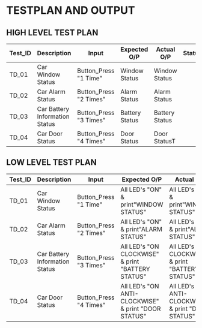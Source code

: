 # **TESTPLAN AND OUTPUT**

## **HIGH LEVEL TEST PLAN**

|Test_ID|Description|Input|Expected O/P|Actual O/P|Status|
---|---|---|---|---|---|
|TD_01|Car Window Status|Button_Press "1 Time"|Window Status|Window Status||
|TD_02|Car Alarm Status|Button_Press "2 Times"|Alarm Status|Alarm Status||
|TD_03|Car Battery Information Status|Button_Press "3 Times"|Battery Status|Battery Status||
|TD_04|Car Door Status|Button_Press "4 Times"|Door Status|Door StatusT||


## **LOW LEVEL TEST PLAN**

|Test_ID|Description|Input|Expected O/P|Actual O/P|Status|
---|---|---|---|---|---|
|TD_01|Car Window Status|Button_Press "1 Time"|All LED's "ON" & print"WINDOW STATUS"|All LED's "ON" & print"WINDOW STATUS"||
|TD_02|Car Alarm Status|Button_Press "2 Times"|All LED's "ON" & print"ALARM STATUS"|All LED's "ON" & print"ALARM STATUS"||
|TD_03|Car Battery Information Status|Button_Press "3 Times"|All LED's "ON CLOCKWISE" & print "BATTERY STATUS"|All LED's "ON CLOCKWISE" & print "BATTERY STATUS"||
|TD_04|Car Door Status|Button_Press "4 Times"|All LED's "ON ANTI-CLOCKWISE" & print "DOOR STATUS"|All LED's "ON ANTI-CLOCKWISE" & print "DOOR STATUS"||
